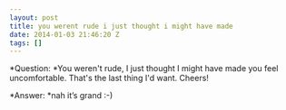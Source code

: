 ```yaml
---
layout: post
title: you werent rude i just thought i might have made
date: 2014-01-03 21:46:20 Z
tags: []
---
```

*Question: *You weren't rude, I just thought I might have made you feel uncomfortable. That's the last thing I'd want. Cheers!

*Answer: *nah it’s grand :-)

